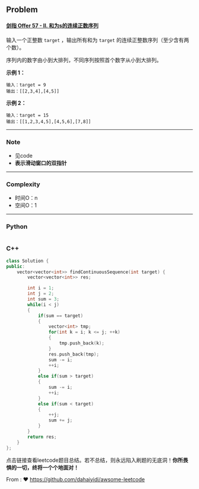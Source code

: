 ## Problem

#### [剑指 Offer 57 - II. 和为s的连续正数序列](https://leetcode.cn/problems/he-wei-sde-lian-xu-zheng-shu-xu-lie-lcof/)

输入一个正整数 `target` ，输出所有和为 `target` 的连续正整数序列（至少含有两个数）。

序列内的数字由小到大排列，不同序列按照首个数字从小到大排列。

**示例 1：**

```
输入：target = 9
输出：[[2,3,4],[4,5]]
```

**示例 2：**

```
输入：target = 15
输出：[[1,2,3,4,5],[4,5,6],[7,8]]
```

------

### Note

- 见code
- **表示滑动窗口的双指针**

------

### Complexity

- 时间O：n
- 空间O：1

------

### Python

```python

```

### C++

```C++
class Solution {
public:
    vector<vector<int>> findContinuousSequence(int target) {
        vector<vector<int>> res;

        int i = 1;
        int j = 2;
        int sum = 3;
        while(i < j)
        {
            if(sum == target)
            {
                vector<int> tmp;
                for(int k = i; k <= j; ++k)
                {
                    tmp.push_back(k);
                }
                res.push_back(tmp);
                sum -= i;
                ++i;
            }
            else if(sum > target)
            {
                sum -= i;
                ++i;
            }
            else if(sum < target)
            {
                ++j;
                sum += j;
            }
        }
        return res;
    }
};
```

点击链接查看leetcode题目总结。若不总结，则永远陷入刷题的无底洞！**你所畏惧的一切，终将一个个地面对！**

From : :heart: https://github.com/dahaiyidi/awsome-leetcode
